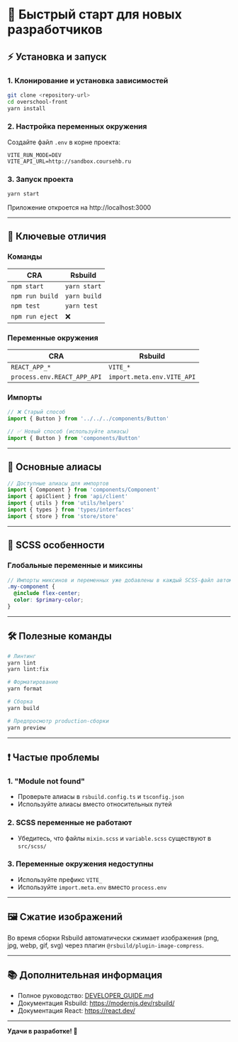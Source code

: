 # 🚀 Быстрый старт для новых разработчиков

## ⚡ Установка и запуск

### 1. Клонирование и установка зависимостей
```bash
git clone <repository-url>
cd overschool-front
yarn install
```

### 2. Настройка переменных окружения
Создайте файл `.env` в корне проекта:
```env
VITE_RUN_MODE=DEV
VITE_API_URL=http://sandbox.coursehb.ru
```

### 3. Запуск проекта
```bash
yarn start
```
Приложение откроется на http://localhost:3000

---

## 🔑 Ключевые отличия

### Команды
| CRA | Rsbuild |
|-----|---------|
| `npm start` | `yarn start` |
| `npm run build` | `yarn build` |
| `npm test` | `yarn test` |
| `npm run eject` | ❌ |

### Переменные окружения
| CRA | Rsbuild |
|-----|---------|
| `REACT_APP_*` | `VITE_*` |
| `process.env.REACT_APP_API` | `import.meta.env.VITE_API` |

### Импорты
```typescript
// ❌ Старый способ
import { Button } from '../../../components/Button'

// ✅ Новый способ (используйте алиасы)
import { Button } from 'components/Button'
```

---

## 📁 Основные алиасы

```typescript
// Доступные алиасы для импортов
import { Component } from 'components/Component'
import { apiClient } from 'api/client'
import { utils } from 'utils/helpers'
import { types } from 'types/interfaces'
import { store } from 'store/store'
```

---

## 🎨 SCSS особенности

### Глобальные переменные и миксины
```scss
// Импорты миксинов и переменных уже добавлены в каждый SCSS-файл автоматически скриптом
.my-component {
  @include flex-center;
  color: $primary-color;
}
```

---

## 🛠️ Полезные команды

```bash
# Линтинг
yarn lint
yarn lint:fix

# Форматирование
yarn format

# Сборка
yarn build

# Предпросмотр production-сборки
yarn preview
```

---

## ❗ Частые проблемы

### 1. "Module not found"
- Проверьте алиасы в `rsbuild.config.ts` и `tsconfig.json`
- Используйте алиасы вместо относительных путей

### 2. SCSS переменные не работают
- Убедитесь, что файлы `mixin.scss` и `variable.scss` существуют в `src/scss/`

### 3. Переменные окружения недоступны
- Используйте префикс `VITE_`
- Используйте `import.meta.env` вместо `process.env`

---

## 🖼️ Сжатие изображений

Во время сборки Rsbuild автоматически сжимает изображения (png, jpg, webp, gif, svg) через плагин `@rsbuild/plugin-image-compress`.

---

## 📚 Дополнительная информация

- Полное руководство: [DEVELOPER_GUIDE.md](./DEVELOPER_GUIDE.md)
- Документация Rsbuild: https://modernjs.dev/rsbuild/
- Документация React: https://react.dev/

---

**Удачи в разработке! 🎉** 